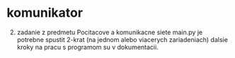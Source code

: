 # komunikator
2. zadanie z predmetu Pocitacove a komunikacne siete
main.py je potrebne spustit 2-krat (na jednom alebo viacerych zariadeniach) dalsie kroky na pracu s programom su v dokumentacii.
